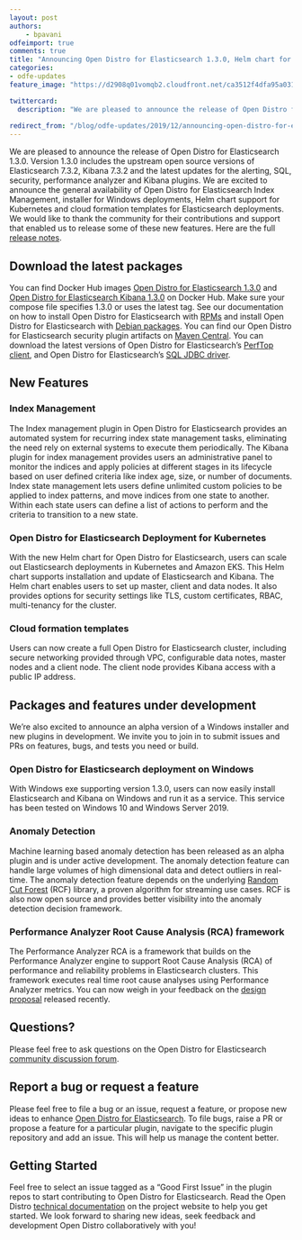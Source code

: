```yaml
---
layout: post
authors:
    - bpavani
odfeimport: true
comments: true
title: "Announcing Open Distro for Elasticsearch 1.3.0, Helm chart for Kubernetes and Windows support"
categories:
- odfe-updates
feature_image: "https://d2908q01vomqb2.cloudfront.net/ca3512f4dfa95a03169c5a670a4c91a19b3077b4/2019/03/26/open_disto-elasticsearch-logo-800x400.jpg"

twittercard:
  description: "We are pleased to announce the release of Open Distro for Elasticsearch 1.3.0.  Version 1.3.0 includes the upstream open source versions of Elasticsearch 7.3.2, Kibana 7.3.2 and the latest updates for the alerting, SQL, security, performance analyzer and Kibana plugins. We are excited to announce the general availability of Open Distro for Elasticsearch Index Management, installer for Windows deployments, Helm chart support for Kubernetes and cloud formation templates for Elasticsearch deployments. We would like to thank the community for their contributions and support that enabled us to release some of these new features.  Here are the full [release notes](https://discuss.opendistrocommunity.dev/t/open-distro-for-elasticsearch-1-3-0-released-with-helm-chart-for-kubernetes-and-windows-support/2028)."
  
redirect_from: "/blog/odfe-updates/2019/12/announcing-open-distro-for-elasticsearch-1-3-0-w-helm-chart-for-kubernetes-and-windows-support/"
---
```

We are pleased to announce the release of Open Distro for Elasticsearch 1.3.0.  Version 1.3.0 includes the upstream open source versions of Elasticsearch 7.3.2, Kibana 7.3.2 and the latest updates for the alerting, SQL, security, performance analyzer and Kibana plugins. We are excited to announce the general availability of Open Distro for Elasticsearch Index Management, installer for Windows deployments, Helm chart support for Kubernetes and cloud formation templates for Elasticsearch deployments. We would like to thank the community for their contributions and support that enabled us to release some of these new features.  Here are the full [release notes](https://discuss.opendistrocommunity.dev/t/open-distro-for-elasticsearch-1-3-0-released-with-helm-chart-for-kubernetes-and-windows-support/2028).

## Download the latest packages

You can find Docker Hub images [Open Distro for Elasticsearch 1.3.0](https://hub.docker.com/r/amazon/opendistro-for-elasticsearch) and [Open Distro for Elasticsearch Kibana 1.3.0](https://hub.docker.com/r/amazon/opendistro-for-elasticsearch-kibana) on Docker Hub. Make sure your compose file specifies 1.3.0 or uses the latest tag. See our documentation on how to install Open Distro for Elasticsearch with [RPMs](https://opendistro.github.io/for-elasticsearch-docs/docs/install/rpm/) and install Open Distro for Elasticsearch with [Debian packages](https://opendistro.github.io/for-elasticsearch-docs/docs/install/deb/). You can find our Open Distro for Elasticsearch security plugin artifacts on [Maven Central](https://mvnrepository.com/artifact/com.amazon.opendistroforelasticsearch). You can download the latest versions of  Open Distro for Elasticsearch’s [PerfTop client](https://www.npmjs.com/package/@aws/opendistro-for-elasticsearch-perftop), and Open Distro for Elasticsearch’s [SQL JDBC driver](https://d3g5vo6xdbdb9a.cloudfront.net/downloads/elasticsearch-clients/opendistro-sql-jdbc/opendistro-sql-jdbc-0.9.0.0.jar).

## New Features

### Index Management

The Index management plugin in Open Distro for Elasticsearch provides an automated system for recurring index state management tasks, eliminating the need rely on external systems to execute them periodically. The Kibana plugin for index management provides users an administrative panel to monitor the indices and apply policies at different stages in its lifecycle based on user defined criteria like index age, size, or number of documents. Index state management lets users define unlimited custom policies to be applied to index patterns, and move indices from one state to another. Within each state users can define a list of actions to perform and the criteria to transition to a new state.

### Open Distro for Elasticsearch Deployment for Kubernetes

With the new Helm chart for Open Distro for Elasticsearch, users can scale out Elasticsearch deployments in Kubernetes and Amazon EKS. This Helm chart supports installation and update of Elasticsearch and Kibana. The Helm chart enables users to set up master, client and data nodes. It also provides options for security settings like TLS, custom certificates, RBAC, multi-tenancy for the cluster.

### Cloud formation templates

Users can now create a full Open Distro for Elasticsearch cluster, including secure networking provided through VPC, configurable data notes, master nodes and a client node. The client node provides Kibana access with a public IP address. <Add link to these templates>

## Packages and features under development

We’re also excited to announce an alpha version of a Windows installer and new plugins in development. We invite you to join in to submit issues and PRs on features, bugs, and tests you need or build.

### Open Distro for Elasticsearch deployment on Windows

With Windows exe supporting version 1.3.0, users can now easily install Elasticsearch and Kibana on Windows and run it as a service. This service has been tested on Windows 10 and Windows Server 2019.

### Anomaly Detection

Machine learning based anomaly detection has been released as an alpha plugin and is under active development. The anomaly detection feature can handle large volumes of high dimensional data and detect outliers in real-time. The anomaly detection feature depends on the underlying [Random Cut Forest](https://github.com/aws/random-cut-forest-by-aws) (RCF) library, a proven algorithm for streaming use cases. RCF is also now open source  and provides better visibility into the anomaly detection decision framework.  

### Performance Analyzer Root Cause Analysis (RCA) framework

The Performance Analyzer RCA is a framework that builds on the Performance Analyzer engine to support Root Cause Analysis (RCA) of performance and reliability problems in Elasticsearch clusters. This framework executes real time root cause analyses using Performance Analyzer metrics. You can now weigh in your feedback on the [design proposal](https://github.com/opendistro-for-elasticsearch/performance-analyzer/blob/master/rca/rfc-rca.pdf) released recently.

## Questions?

Please feel free to ask questions on the Open Distro for Elasticsearch [community discussion forum](https://discuss.opendistrocommunity.dev/).

## Report a bug or request a feature

Please feel free to file a bug or an issue, request a feature, or propose new ideas to enhance [Open Distro for Elasticsearch](https://github.com/opendistro-for-elasticsearch/community/issues). To file bugs, raise a PR or propose a feature for a particular plugin, navigate to the specific plugin repository and add an issue. This will help us manage the content better.

## Getting Started

Feel free to select an issue tagged as a “Good First Issue” in the plugin repos to start contributing to Open Distro for Elasticsearch. Read the Open Distro [technical documentation](https://opendistro.github.io/for-elasticsearch-docs/docs/install/) on the project website to help you get started. We look forward to sharing new ideas, seek feedback and development Open Distro collaboratively with you!
